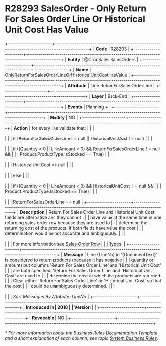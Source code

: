 ﻿---
erp.type: business-rule
erp.entity: Crm.Sales.SalesOrders
---

# R28293 SalesOrder - Only Return For Sales Order Line Or Historical Unit Cost Has Value
+----------------------+-----------------------------------------------------------------------------------------------+
| **Code**             | R28293                                                                                        |
+----------------------+-----------------------------------------------------------------------------------------------+
| **Entity**           | @Crm.Sales.SalesOrders                                                                        |
+----------------------+-----------------------------------------------------------------------------------------------+
| **Name**             | OnlyReturnForSalesOrderLineOrHistoricalUnitCostHasValue                                       |
+----------------------+-----------------------------------------------------------------------------------------------+
| **Attribute**        | Line.ReturnForSalesOrderLine                                                                  |
+----------------------+-----------------------------------------------------------------------------------------------+
| **Layer**            | Back-End                                                                                      |
+----------------------+-----------------------------------------------------------------------------------------------+
| **Events**           | Planning +                                                                                    |
+----------------------+-----------------------------------------------------------------------------------------------+
| **Modify**           | NO                                                                                            |
+----------------------+-----------------------------------------------------------------------------------------------+
| **Action**           | for every line validate that:                                                                 |
|                      | <br/><br/>                                                                                    |
|                      | if (ReturnForSalesOrderLine ! = null \|\| HistoricalUnitCost ! = null)                        |
|                      | <br/><br/>                                                                                    |
|                      | if ((Quantity \< 0 \|\| LineAmount \< 0) && ReturnForSalesOrderLine ! = null &&               |
|                      | Product.ProductType.IsStocked == True)                                                        |
|                      | <br/><br/>                                                                                    |
|                      | HistoricalUnitCost == null                                                                    |
|                      | <br/><br/>                                                                                    |
|                      | else                                                                                          |
|                      | <br/><br/>                                                                                    |
|                      | if ((Quantity \< 0 \|\| LineAmount \< 0) && HistoricalUnitCost  ! = null &&                   |
|                      | Product.ProductType.IsStocked == True)                                                        |
|                      | <br/><br/>                                                                                    |
|                      | ReturnForSalesOrderLine == null                                                               |
+----------------------+-----------------------------------------------------------------------------------------------+
| **Description**      | Return For Sales Order Line and Historical Unit Cost fields are alternative and they cannot   |
|                      | have value at the same time in one returning sales order row because they are used to         |
|                      | determine the returning cost of the products. If both fields have value the cost              |
|                      | determination would be not accurate and ambiguously.                                          |
|                      | <br/><br/>                                                                                    |
|                      | For more information see [Sales Order Row                                                     |
|                      | Types](xref:sales-order-row-types).                                                           |
+----------------------+-----------------------------------------------------------------------------------------------+
| **Message**          | Line {LineNo} in \'{DocumentText}\' is considered to return products (because it has negative |
|                      | quantity or amount) but columns \'Return For Sales Order Line\' and \'Historical Unit Cost\'  |
|                      | are both specified. \'Return For Sales Order Line\' and \'Historical Unit Cost\' are used to  |
|                      | determine the cost at which the products are returned.                                        |
|                      | Clear either \'Return For Sales Order Line\' or \'Historical Unit Cost\' so that the cost     |
|                      | could be unambiguously determined.                                                            |
|                      | <br/><br/>                                                                                    |
|                      | *Sort Messages By Attribute: LineNo*                                                          |
+----------------------+-----------------------------------------------------------------------------------------------+
| **Introduced In      | 2018                                                                                          |
| Version**            |                                                                                               |
+----------------------+-----------------------------------------------------------------------------------------------+
| **Revocable**        | NO                                                                                            |
+----------------------+-----------------------------------------------------------------------------------------------+

*\* For more information about the Business Rules Documentation Template and a short explanation of each column, see
topic [System Business Rules](../templates/template-description-system-business-rules.md).*
